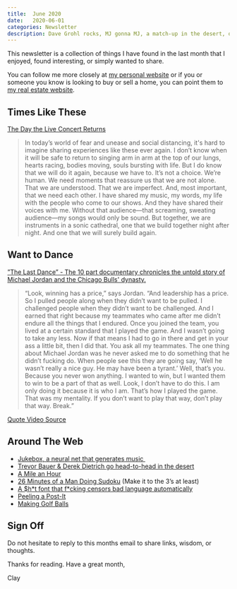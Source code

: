 ```yaml
---
title:  June 2020
date:   2020-06-01
categories: Newsletter
description: Dave Grohl rocks, MJ gonna MJ, a match-up in the desert, one mile an hour, a man doing a Sudoku, and a $hit font.
---
```


This newsletter is a collection of things I have found in the last month that I enjoyed, found interesting, or simply wanted to share.

You can follow me more closely at [my personal website](http://claycarson.net "Personal Website") or if you or someone you know is looking to buy or sell a home, you can point them to [my real estate website](http://claycarson.com "Business Website ").

## Times Like These

[The Day the Live Concert Returns](https://www.theatlantic.com/culture/archive/2020/05/dave-grohl-irreplaceable-thrill-rock-show/611113/ "The Day the Live Concert Returns")

> In today’s world of fear and unease and social distancing, it's hard to imagine sharing experiences like these ever again. I don’t know when it will be safe to return to singing arm in arm at the top of our lungs, hearts racing, bodies moving, souls bursting with life. But I do know that we will do it again, because we have to. It’s not a choice. We’re human. We need moments that reassure us that we are not alone. That we are understood. That we are imperfect. And, most important, that we need each other. I have shared my music, my words, my life with the people who come to our shows. And they have shared their voices with me. Without that audience—that screaming, sweating audience—my songs would only be sound. But together, we are instruments in a sonic cathedral, one that we build together night after night. And one that we will surely build again.

## Want to Dance

[”The Last Dance” - The 10 part documentary chronicles the untold story of Michael Jordan and the Chicago Bulls' dynasty.](https://www.espn.com/nba/story/_/id/28973557/the-last-dance-updates-untold-story-michael-jordan-chicago-bulls)

> “Look, winning has a price,” says Jordan. “And leadership has a price. So I pulled people along when they didn’t want to be pulled. I challenged people when they didn’t want to be challenged. And I earned that right because my teammates who came after me didn’t endure all the things that I endured. Once you joined the team, you lived at a certain standard that I played the game. And I wasn’t going to take any less. Now if that means I had to go in there and get in your ass a little bit, then I did that. You ask all my teammates. The one thing about Michael Jordan was he never asked me to do something that he didn’t fucking do. When people see this they are going say, ‘Well he wasn’t really a nice guy. He may have been a tyrant.’ Well, that’s you. Because you never won anything. I wanted to win, but I wanted them to win to be a part of that as well. Look, I don’t have to do this. I am only doing it because it is who I am. That’s how I played the game. That was my mentality. If you don’t want to play that way, don’t play that way. Break.”

[Quote Video Source](https://twitter.com/coach_seibert/status/1260234921844658178? "MJ Quote Video")

## Around The Web

- [Jukebox, a neural net that generates music ](https://openai.com/blog/jukebox/ "Jukebox, a neural net that generates music")
- [Trevor Bauer & Derek Dietrich go head-to-head in the desert](https://www.youtube.com/watch?v=sUX7Kb1jtcQ&feature=youtu.be "Trevor Bauer & Derek Dietrich go head-to-head in the desert")
- [A Mile an Hour](https://www.youtube.com/watch?v=EvT5XS7j-Dc "A Mile an Hour")
- [26 Minutes of a Man Doing Sudoku](https://www.youtube.com/watch?v=yKf9aUIxdb4&feature=emb_title "26 Minutes of a Man Doing Sudoku") (Make it to the 3’s at least)
- [A $h\*t font that f\*cking censors bad language automatically](https://vole.wtf/scunthorpe-sans/ "A s*** font that f***ing censors bad language automatically ")
- [Peeling a Post-It](https://i.redd.it/vj67ibf6af051.jpg "Peeling a Post-It")
- [Making Golf Balls](https://www.chrispaynephoto.com/golf-balls/o66lsan2zn2q48g5w8zji6o1oakwgx "Making Golf Balls")

## Sign Off

Do not hesitate to reply to this months email to share links, wisdom, or thoughts.

Thanks for reading. Have a great month,

Clay